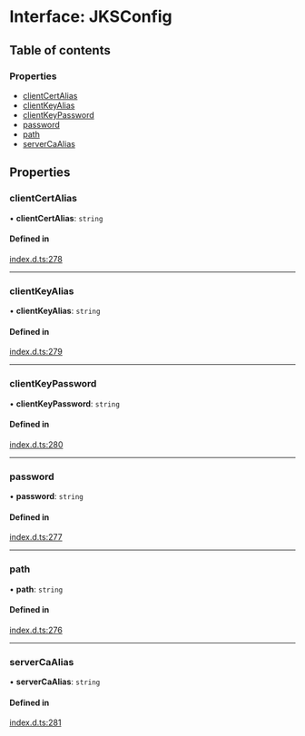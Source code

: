 # Interface: JKSConfig

## Table of contents

### Properties

- [clientCertAlias](JKSConfig.md#clientcertalias)
- [clientKeyAlias](JKSConfig.md#clientkeyalias)
- [clientKeyPassword](JKSConfig.md#clientkeypassword)
- [password](JKSConfig.md#password)
- [path](JKSConfig.md#path)
- [serverCaAlias](JKSConfig.md#servercaalias)

## Properties

### clientCertAlias

• **clientCertAlias**: `string`

#### Defined in

[index.d.ts:278](https://github.com/mostafa/xk6-kafka/blob/main/api-docs/index.d.ts#L278)

---

### clientKeyAlias

• **clientKeyAlias**: `string`

#### Defined in

[index.d.ts:279](https://github.com/mostafa/xk6-kafka/blob/main/api-docs/index.d.ts#L279)

---

### clientKeyPassword

• **clientKeyPassword**: `string`

#### Defined in

[index.d.ts:280](https://github.com/mostafa/xk6-kafka/blob/main/api-docs/index.d.ts#L280)

---

### password

• **password**: `string`

#### Defined in

[index.d.ts:277](https://github.com/mostafa/xk6-kafka/blob/main/api-docs/index.d.ts#L277)

---

### path

• **path**: `string`

#### Defined in

[index.d.ts:276](https://github.com/mostafa/xk6-kafka/blob/main/api-docs/index.d.ts#L276)

---

### serverCaAlias

• **serverCaAlias**: `string`

#### Defined in

[index.d.ts:281](https://github.com/mostafa/xk6-kafka/blob/main/api-docs/index.d.ts#L281)
